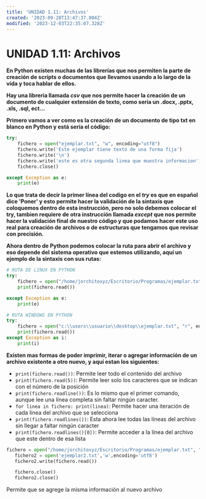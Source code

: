 ```yaml
---
title: 'UNIDAD 1.11: Archivos'
created: '2023-09-28T13:47:37.004Z'
modified: '2023-12-03T22:35:07.328Z'
---
```


# UNIDAD 1.11: Archivos

**En Python existen muchas de las librerías que nos permiten la parte de creación de scripts o documentos que llevamos usando a lo largo de la vida y toca hablar de ellos.**

**Hay una libreria llamada *csv* que nos permite hacer la creación de un documento de cualquier extensión de texto, como seria un .docx, .pptx, .xls, .sql, ect...**

**Primero vamos a ver como es la creación de un documento de tipo txt en blanco en Python y está sería el código:**

`````py
try:
    fichero = open("ejemplar.txt", "w", encoding="utf8")
    fichero.write('Este ejemplar tiene texto de una forma fija')
    fichero.write('\n')
    fichero.write('este es otra segunda linea que muestra informacion')
    fichero.close()

except Exception as e:
    print(e)
`````

**Lo que trata de decir la primer línea del codigo en el *try* es que en español dice 'Poner' y esto permite hacer la validación de la sintaxis que coloquemos dentro de esta instrucción, pero no solo debemos colocar el try, tambien requiere de otra instrucción llamada *except* que nos permite hacer la validación final de nuestro código y que podamos hacer este uso real para creación de archivos o de estructuras que tengamos que revisar con precisión.**

**Ahora dentro de Python podemos colocar la ruta para abrir el archivo y eso depende del sistema operativo que estemos utilizando, aquí un ejemplo de la sintaxis con sus rutas:**

`````py
# RUTA DE LINUX EN PYTHON
try:
    fichero = open("/home/jorchitoxyz/Escritorio/Programas/ejemplar.txt", "r", encoding="utf8")
    print(fichero.read())

except Exception as e:
    print(e)

# RUTA WINDOWS EN PYTHON
try:
    fichero = open("c:\\users\\usuario\\desktop\\ejemplar.txt", "r", encoding="utf8")
    print(fichero.read())
except Exception as i:
    print(i)
`````

**Existen mas formas de poder imprimir, iterar o agregar información de un archivo existente a otro nuevo, y aquí estan los siguientes:**

+ `print(fichero.read())`: Permite leer todo el contenido del archivo 
+ `print(fichero.read(5))`: Permite leer solo los caracteres que se indican con el número de la posición
+ `print(fichero.readline())`: Es lo mismo que el primer comando, aunque lee una línea completa sin faltar ningún caracter.
+ `for linea in fichero: print(linea)`: Permite hacer una iteración de cada linea del archivo que se selecciona
+ `print(fichero.readlines())`: Esta ahora lee todas las líneas del archivo sin llegar a faltar ningún caracter
+ `print(fichero.readlines()[0])`: Permite acceder a la línea del archivo que este dentro de esa lista
 `````py
fichero = open("/home/jorchitoxyz/Escritorio/Programas/ejemplar.txt", "r", encoding="utf8")
    fichero2 = open('ejemplar2.txt','w',encoding='utf8')
    fichero2.write(fichero.read())

    fichero.close()
    fichero2.close()
`````
Permite que se agrege la misma información al nuevo archivo



